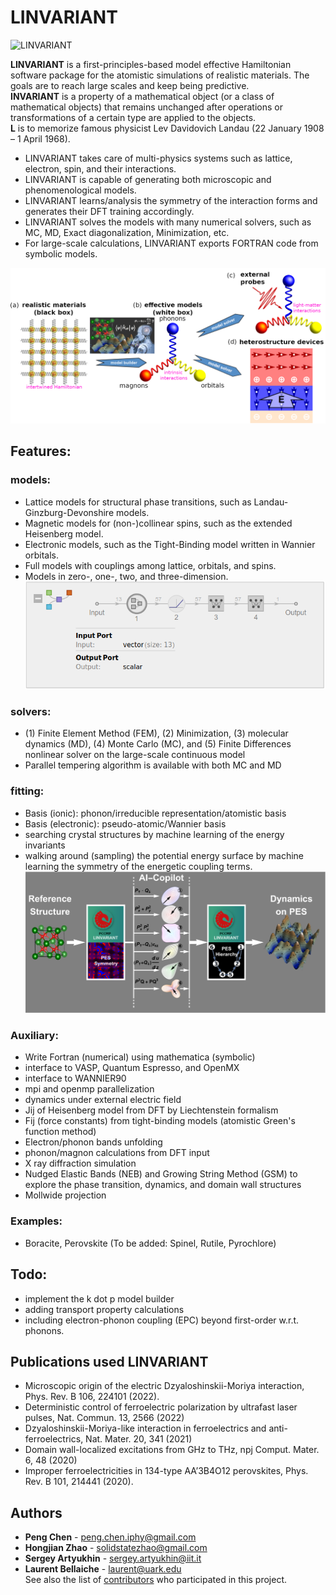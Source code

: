 # LINVARIANT
![LINVARIANT](https://user-images.githubusercontent.com/12060384/179304207-a81112d9-ec48-47ae-b650-9ea2645d540b.png)

**LINVARIANT** is a first-principles-based model effective Hamiltonian software package for the atomistic simulations of realistic materials. The goals are to reach large scales and keep being predictive. <br />
**INVARIANT** is a property of a mathematical object (or a class of mathematical objects) that remains unchanged after operations or transformations of a certain type are applied to the objects. <br />
**L** is to memorize famous physicist Lev Davidovich Landau (22 January 1908 – 1 April 1968). <br />
- LINVARIANT takes care of multi-physics systems such as lattice, electron, spin, and their interactions.
- LINVARIANT is capable of generating both microscopic and phenomenological models.
- LINVARIANT learns/analysis the symmetry of the interaction forms and generates their DFT training accordingly.
- LINVARIANT solves the models with many numerical solvers, such as MC, MD, Exact diagonalization, Minimization, etc.
- For large-scale calculations, LINVARIANT exports FORTRAN code from  symbolic models.

![outline](https://github.com/PaulChern/LINVARIANT/blob/054139cb764192220dd224028c342e7cb463749a/docs/ResearchOutline-v2.png)
## Features:
### models:
- Lattice models for structural phase transitions, such as Landau-Ginzburg-Devonshire models.
- Magnetic models for (non-)collinear spins, such as the extended Heisenberg model.
- Electronic models, such as the Tight-Binding model written in Wannier orbitals.
- Full models with couplings among lattice, orbitals, and spins.
- Models in zero-, one-, two, and three-dimension.
![outline](https://github.com/PaulChern/LINVARIANT/blob/054139cb764192220dd224028c342e7cb463749a/docs/nnp.png)
### solvers:
- (1) Finite Element Method (FEM), (2) Minimization, (3) molecular dynamics (MD), (4) Monte Carlo (MC), and (5) Finite Differences nonlinear solver on the large-scale continuous model
- Parallel tempering algorithm is available with both MC and MD
### fitting:
- Basis (ionic): phonon/irreducible representation/atomistic basis
- Basis (electronic): pseudo-atomic/Wannier basis
- searching crystal structures by machine learning of the energy invariants
- walking around (sampling) the potential energy surface by machine learning the symmetry of the energetic coupling terms.
![outline](https://github.com/PaulChern/LINVARIANT/blob/054139cb764192220dd224028c342e7cb463749a/docs/flowchart.png)
### Auxiliary:
- Write Fortran (numerical) using mathematica (symbolic)
- interface to VASP, Quantum Espresso, and OpenMX
- interface to WANNIER90
- mpi and openmp parallelization
- dynamics under external electric field
- Jij of Heisenberg model from DFT by Liechtenstein formalism
- Fij (force constants) from tight-binding models (atomistic Green's function method)
- Electron/phonon bands unfolding
- phonon/magnon calculations from DFT input
- X ray diffraction simulation
- Nudged Elastic Bands (NEB) and Growing String Method (GSM) to explore the phase transition, dynamics, and domain wall structures
- Mollwide projection
### Examples:
- Boracite, Perovskite (To be added: Spinel, Rutile, Pyrochlore)
## Todo:
- implement the k dot p model builder
- adding transport property calculations
- including electron-phonon coupling (EPC) beyond first-order w.r.t. phonons.
## Publications used LINVARIANT
- Microscopic origin of the electric Dzyaloshinskii-Moriya interaction, Phys. Rev. B 106, 224101 (2022).
- Deterministic control of ferroelectric polarization by ultrafast laser pulses, Nat. Commun. 13, 2566 (2022)
- Dzyaloshinskii-Moriya-like interaction in ferroelectrics and anti-ferroelectrics, Nat. Mater. 20, 341 (2021)
- Domain wall-localized excitations from GHz to THz, npj Comput. Mater. 6, 48 (2020)
- Improper ferroelectricities in 134-type AA’3B4O12 perovskites, Phys. Rev. B 101, 214441 (2020).
## Authors
* **Peng Chen** - peng.chen.iphy@gmail.com
* **Hongjian Zhao** - solidstatezhao@gmail.com
* **Sergey Artyukhin** - sergey.artyukhin@iit.it
* **Laurent Bellaiche** - laurent@uark.edu   <br />
See also the list of [contributors](https://github.com/PaulChern/LINVARIANT/contributors) who participated in this project.
